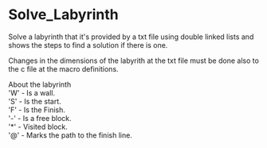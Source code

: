 # Solve_Labyrinth

Solve a labyrinth that it's provided by a txt file using double linked lists and shows the steps to find a solution if there is one.

Changes in the dimensions of the labyrith at the txt file must be done also to the c file at the macro definitions.

About the labyrinth <br>
  'W' - Is a wall.<br>
  'S' - Is the start.<br>
  'F' - Is the Finish.<br>
  '-' - Is a free block.<br>
  '*' - Visited block.<br>
  '@' - Marks the path to the finish line.
